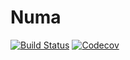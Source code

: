 # Numa

[![Build Status](https://travis-ci.com/lssc-team/Numa.jl.svg?branch=master)](https://travis-ci.com/lssc-team/Numa.jl)
[![Codecov](https://codecov.io/gh/lssc-team/Numa.jl/branch/master/graph/badge.svg)](https://codecov.io/gh/lssc-team/Numa.jl)
